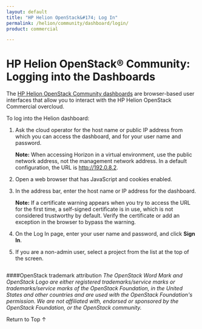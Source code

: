 ```yaml
---
layout: default
title: "HP Helion OpenStack&#174; Log In"
permalink: /helion/community/dashboard/login/
product: commercial

---
```

<!--PUBLISHED-->

<script>

function PageRefresh {
onLoad="window.refresh"
}

PageRefresh();

</script>

<!--
<p style="font-size: small;"> <a href="/helion/openstack/managing/volumes/">&#9664; PREV</a> | <a href="/helion/openstack/dashboard/users/">&#9650; UP</a> | <a href="/helion/openstack/managing/routers/">NEXT &#9654;</a> </p>
-->

# HP Helion OpenStack&reg; Community: Logging into the Dashboards

The [HP Helion OpenStack Community dashboards](/helion/community/dashboard/how-works/) are browser-based user interfaces that allow you to interact with the HP Helion OpenStack Commercial overcloud.

To log into the Helion dashboard:

1. Ask the cloud operator for the host name or public IP address from which you can access the dashboard, and for your user name and password.

	**Note:** When accessing Horizon in a virtual environment, use the public network address, not the management network address. In a default configuration, the URL is http://192.0.8.2.


2. Open a web browser that has JavaScript and cookies enabled.

3. In the address bar, enter the host name or IP address for the dashboard.

	**Note:** If a certificate warning appears when you try to access the URL for the first time, a self-signed certificate is in use, which is not considered trustworthy by default. Verify the certificate or add an exception in the browser to bypass the warning.

4. On the Log In page, enter your user name and password, and click **Sign In**.

5. If you are a non-admin user, select a project from the list at the top of the screen.

<img src="media/HorizonProjectMenu.png" alt="" />

####OpenStack trademark attribution
*The OpenStack Word Mark and OpenStack Logo are either registered trademarks/service marks or trademarks/service marks of the OpenStack Foundation, in the United States and other countries and are used with the OpenStack Foundation's permission. We are not affiliated with, endorsed or sponsored by the OpenStack Foundation, or the OpenStack community.*

<a href="#top" style="padding:14px 0px 14px 0px; text-decoration: none;"> Return to Top &#8593;</a>
